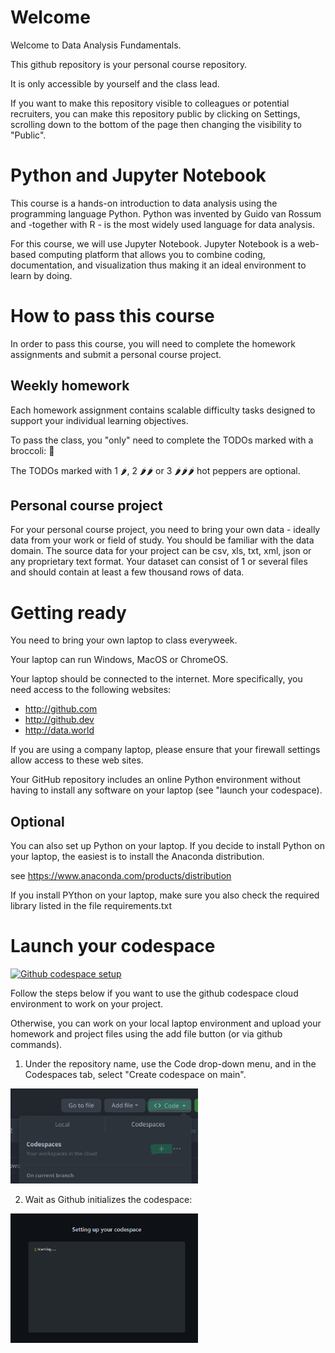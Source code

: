 # Welcome

Welcome to Data Analysis Fundamentals.

This github repository is your personal course repository.

It is only accessible by yourself and the class lead.

If you want to make this repository visible to colleagues or potential recruiters, you can make this repository public by clicking on Settings, scrolling down to the bottom of the page then changing the visibility to "Public".

# Python and Jupyter Notebook

This course is a hands-on introduction to data analysis using the programming language Python. Python was invented by Guido van Rossum and -together with R - is the most widely used language for data analysis.

For this course, we will use Jupyter Notebook. Jupyter Notebook is a web-based computing platform that allows you to combine coding, documentation, and visualization thus making it an ideal environment to learn by doing.

# How to pass this course

In order to pass this course, you will need to complete the homework assignments and submit a personal course project.

## Weekly homework

Each homework assignment contains scalable difficulty tasks designed to support your individual learning objectives.

To pass the class, you "only" need to complete the TODOs marked with a broccoli: 🥦

The TODOs marked with 1 🌶️, 2 🌶️🌶️ or 3 🌶️🌶️🌶️ hot peppers are optional.

## Personal course project

For your personal course project, you need to bring your own data - ideally data from your work or field of study. You should be familiar with the data domain. The source data for your project can be csv, xls, txt, xml, json or any proprietary text format. Your dataset can consist of 1 or several files and should contain at least a few thousand rows of data.

# Getting ready

You need to bring your own laptop to class everyweek. 

Your laptop can run Windows, MacOS or ChromeOS.

Your laptop should be connected to the internet. More specifically, you need access to the following websites:
- http://github.com
- http://github.dev
- http://data.world

If you are using a company laptop, please ensure that your firewall settings allow access to these web sites.

Your GitHub repository includes an online Python environment without having to install any software on your laptop (see "launch your codespace).

## Optional

You can also set up Python on your laptop. If you decide to install Python on your laptop, the easiest is to install the Anaconda distribution.

see https://www.anaconda.com/products/distribution

If you install PYthon on your laptop, make sure you also check the required library listed in the file requirements.txt


# Launch your codespace

[![Github codespace setup](https://img.youtube.com/vi/ofVugNZOutE/0.jpg)](https://www.youtube.com/watch?v=ofVugNZOutE)

Follow the steps below if you want to use the github codespace cloud environment to work on your project.

Otherwise, you can work on your local laptop environment and upload your homework and project files using the add file button (or via github commands).

1. Under the repository name, use the Code drop-down menu, and in the Codespaces tab, select "Create codespace on main".

<img src='./images/codespace.png' width=300 />


2. Wait as Github initializes the codespace:
  
 <img src='./images/Codespace_build.png' width=300 />

